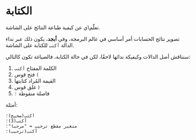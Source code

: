 ﻿---
sidebar_position: 5
---

# الكتابة

تعلّم\ي عن كيفية طباعة النتائج على الشاشة.

تصوير نتائج الحسابات أمر أساسي في عالم البرمجة، وفي **أبجد**، يكون ذلك عبر نداء الدالة `أكتب` للكتابة على الشاشة.

سنناقش أصل الدالات وكيفيكة ندائها لاحقًا، لكن في حالة الكتابة، فالصياغة تكون كالتالي:
1. الكلمة المفتاح `أكتب`
2. فتح قوس `(`
3. القيمة المُراد كتابتها
4. غلق قوس `)`
5. فاصلة منقوطة `؛`

أمثلة:

```abjad
أكتب(صحيح)؛
أكتب(3)؛
متغير مقطع ترحيب = "مرحبا"؛
أكتب(ترحيب)؛
```